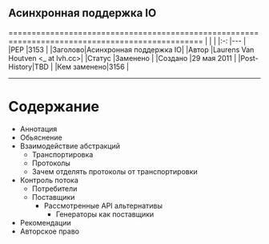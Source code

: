 ## Асинхронная поддержка IO ##
================================================================================================
|        |                        |
|:-:     |---                     |
|PEP     |3153                    |
|Заголово|Асинхронная поддержка IO|
|Автор   |Laurens Van Houtven <_ at lvh.cc>|
|Статус  |Заменено                |
|Создано |29 мая 2011             |
|Post-History|TBD                 |
|Кем заменено|3156                |

-----------------------------------------------------------------------------------------------
# Содержание #
* Аннотация
* Обьяснение
* Взаимодействие абстракций
  * Транспортировка
  * Протоколы
  * Зачем отделять протоколы от транспортировки
* Контроль потока
  * Потребители
  * Поставщики
    * Рассмотренные API альтернативы
      * Генераторы как поставщики
* Рекомендации
* Авторское право